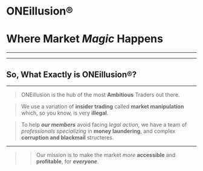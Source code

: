 # **ONEillusion®**
# **Where Market *Magic* Happens**
---

---

## **So, What Exactly is ONEillusion®?**
---

> ONEillusion is the hub of the most **Ambitious** Traders out there.

> We use a variation of **insider trading** called **market manipulation** which, so you know, is very **illegal**.

> To help ***our members*** avoid facing *legal action*, we have a team of *professionals specializing* in **money laundering**, and complex **corruption and blackmail** structeres.

---

>> Our mission is to make the market *more* **accessible** and **profitable**, for ***everyone***.
